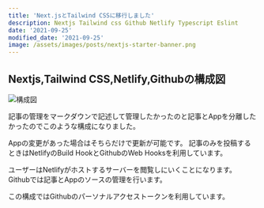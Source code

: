 ```yaml
---
title: 'Next.jsとTailwind CSSに移行しました'
description: Nextjs Tailwind css Github Netlify Typescript Eslint
date: '2021-09-25'
modified_date: '2021-09-25'
image: /assets/images/posts/nextjs-starter-banner.png
---
```


## Nextjs,Tailwind CSS,Netlify,Githubの構成図

![構成図](@@baseUrl@@/assets/images/posts/nextjs-chart.png)

記事の管理をマークダウンで記述して管理したかったのと記事とAppを分離したかったのでこのような構成になりました。

Appの変更があった場合はそちらだけで更新が可能です。
記事のみを投稿するときはNetlifyのBuild HookとGithubのWeb Hooksを利用しています。

ユーザーはNetlifyがホストするサーバーを閲覧しにいくことになります。
Githubでは記事とAppのソースの管理を行います。

この構成ではGithubのパーソナルアクセストークンを利用しています。
